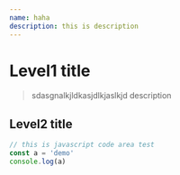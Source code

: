 ```yaml
---
name: haha
description: this is description
---
```


# Level1 title

> sdasgnalkjldkasjdlkjaslkjd description

## Level2 title

```javascript
// this is javascript code area test
const a = 'demo'
console.log(a)
```
